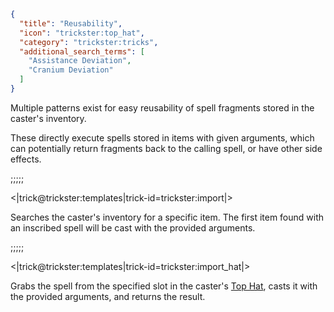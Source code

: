 ```json
{
  "title": "Reusability",
  "icon": "trickster:top_hat",
  "category": "trickster:tricks",
  "additional_search_terms": [
    "Assistance Deviation",
    "Cranium Deviation"
  ]
}
```

Multiple patterns exist for easy reusability of spell fragments stored in the caster's inventory.


These directly execute spells stored in items with given arguments, 
which can potentially return fragments back to the calling spell,
or have other side effects.

;;;;;

<|trick@trickster:templates|trick-id=trickster:import|>

Searches the caster's inventory for a specific item.
The first item found with an inscribed spell will be cast with the provided arguments.

;;;;;

<|trick@trickster:templates|trick-id=trickster:import_hat|>

Grabs the spell from the specified slot in the caster's [Top Hat](^trickster:items/top_hat), casts it with the provided arguments, and returns the result.

